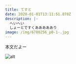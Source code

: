 ```yaml
---
title: てすと
date: 2020-01-01T13:11:51.878Z
description: |-
  へいへい
  しょーとですくあああああり
image: /img/6780256_p0-1-.jpg
---
```

本文だよー

![alt](/img/6780256_p0-1-.jpg "title")
